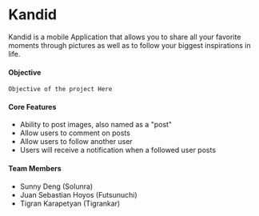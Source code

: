 ﻿# Kandid
 Kandid is a mobile Application that allows you to share all your favorite moments through pictures as well as to follow your biggest inspirations in life.
 
#### Objective
 `Objective of the project Here`
 
#### Core Features
 * Ability to post images, also named as a "post"
 * Allow users to comment on posts
 * Allow users to follow another user
 * Users will receive a notification when a followed user posts
 
 #### Team Members
  * Sunny Deng (Solunra)
  * Juan Sebastian Hoyos (Futsunuchi)
  * Tigran Karapetyan (Tigrankar)
